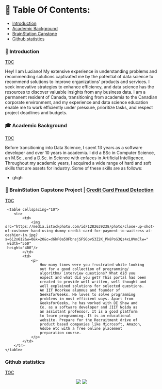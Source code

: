 # :page_facing_up: Table Of Contents: <a class="anchor" id="top"></a>

- [Introduction](#intro)
- [Academic Background](#academic)
- [BrainStation Capstone](#capstone)
- [Github statistics](#stats)
  
### :wave: Introduction <a class="anchor" id="intro"></a> 
[TOC](#top)

Hey! I am Luciano! My extensive experience in understanding problems and recommending solutions captivated me by the potential of data science to recommend solutions to improve organizations' products and services. I seek innovative strategies to enhance efficiency, and data science has the resources to discover valuable insights from any business data. I am a permanent resident of Canada, transitioning from academia to the Canadian corporate environment, and my experience and data science education enable me to work efficiently under pressure, prioritize tasks, and respect project deadlines and budgets.

### :mortar_board: Academic Background <a class="anchor" id="academic"></a> 
[TOC](#top)

Before transitioning into Data Science, I spent 13 years as a software developer and over 10 years in academia. I did a BSc in Computer Science, an M.Sc., and a  D.Sc. in Science with enfaces in Artificial Intelligence. Throughout my academic years, I acquired a wide range of hard and soft skills that are assets for industry. Some of these skills are as follows:

* ghgh

### :construction: BrainStation Capstone Project | [Credit Card Fraud Detection](https://github.com/lucianoandrade1/Credit-Card-Fraud-Detection) <a class="anchor" id="capstone"></a> 
[TOC](#top)

     <table cellspacing="10">
        <tr>
            <td>
                <img src="https://media.istockphoto.com/id/1282639238/photo/close-up-shot-of-customer-hand-using-dummy-credit-card-for-payment-to-waitress-at-cashier-in.jpg?s=612x612&w=0&k=20&c=d6kF0a5OFbnsjSFSGpvS3Z2K_Pk8PoG3Qz4xL0VmClw=" 
     width="550" 
     height="400"/>
            </td>
            <td>
                <p>
                    How many times were you frustrated while looking
                    out for a good collection of programming/
                    algorithm/ interview questions? What did you
                    expect and what did you get? This portal has been
                    created to provide well written, well thought and
                    well explained solutions for selected questions.
                    An IIT Roorkee alumnus and founder of
                    GeeksforGeeks. He loves to solve programming
                    problems in most efficient ways. Apart from
                    GeeksforGeeks, he has worked with DE Shaw and
                    Co. as a software developer and JIIT Noida as
                    an assistant professor. It is a good platform
                    to learn programming. It is an educational
                    website. Prepare for the Recruitment drive of
                    product based companies like Microsoft, Amazon,
                    Adobe etc with a free online placement
                    preparation course.
                </p>
            </td>
        </tr>
    </table>

### Github statistics  <a class="anchor" id="stats"></a> 
[TOC](#top)

<div align="center" >
 <img align=top style="max-width: 100%;" src="https://github-readme-stats.vercel.app/api/top-langs/?username=lucianoandrade1&layout=compact" />
 <img align=top style="max-width: 100%;" src="https://github-readme-stats.vercel.app/api?username=lucianoandrade1&show_icons=true&hide=issues,contribs&count_private=true" />
</div>
<br>

<!--
:construction: [My Tableau Portfolio](https://public.tableau.com/app/profile/land)

:books: [My Google Scholar](https://scholar.google.com.br/citations?user=I_vG4xIAAAAJ&hl=en)
-->



<!--
**lucianoandrade1/lucianoandrade1** is a ✨ _special_ ✨ repository because its `README.md` (this file) appears on your GitHub profile.

Here are some ideas to get you started:

- 🔭 I’m currently working on ...
- 🌱 I’m currently learning ...
- 👯 I’m looking to collaborate on ...
- 🤔 I’m looking for help with ...
- 💬 Ask me about ...
- 📫 How to reach me: ...
- 😄 Pronouns: ...
- ⚡ Fun fact: ...
-->
